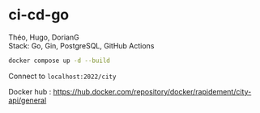 # ci-cd-go
Théo, Hugo, DorianG  
Stack: Go, Gin, PostgreSQL, GitHub Actions

```sh
docker compose up -d --build
```

Connect to `localhost:2022/city`

Docker hub : https://hub.docker.com/repository/docker/rapidement/city-api/general
